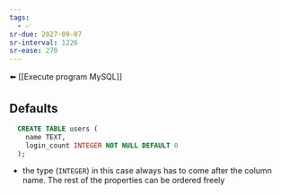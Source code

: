 ```yaml
---
tags:
  - ✅
sr-due: 2027-09-07
sr-interval: 1226
sr-ease: 270
---
```


⬅️ [[Execute program MySQL]]

## Defaults
```sql
  CREATE TABLE users (
    name TEXT,
    login_count INTEGER NOT NULL DEFAULT 0
  );
```
- the type (`INTEGER`) in this case always has to come after the column name. The rest of the properties can be ordered freely